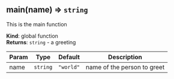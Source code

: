 <a name="main"></a>

## main(name) ⇒ <code>string</code>
This is the main function

**Kind**: global function  
**Returns**: <code>string</code> - a greeting  

| Param | Type | Default | Description |
| --- | --- | --- | --- |
| name | <code>string</code> | <code>&quot;world&quot;</code> | name of the person to greet |

